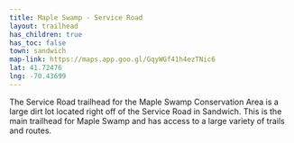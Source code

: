 ```yaml
---
title: Maple Swamp - Service Road
layout: trailhead
has_children: true
has_toc: false
town: sandwich
map-link: https://maps.app.goo.gl/GqyWGf41h4ezTNic6
lat: 41.72476
lng: -70.43699
---
```

The Service Road trailhead for the Maple Swamp Conservation Area is a large dirt lot located right off of the Service Road in Sandwich. This is the main trailhead for Maple Swamp and has access to a large variety of trails and routes.
